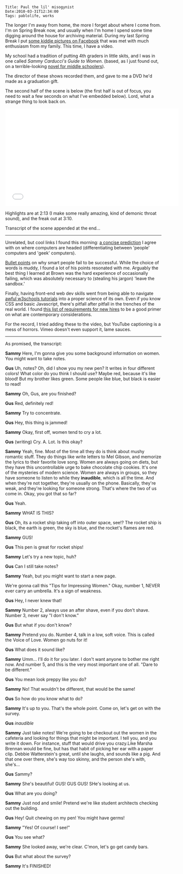     Title: Paul the lil' misogynist
    Date:2010-03-31T12:34:00
    Tags: pablolife, works

The longer I'm away from home, the more I forget about where I come from.  I'm
on Spring Break now, and usually when I'm home I spend some time digging
around the house for archiving material. During my last Spring Break I put
[some kiddie pictures on Facebook][1] that was met with much enthusiasm from
my family. This time, I have a video.

My school had a tradition of putting 4th graders in little skits, and I was in
one called _Sammy Carducci's Guide to Women._ (based, as I just found out, on
a terrible-looking [novel for middle schoolers][2]).

<!-- more -->

The director of these shows recorded them, and gave to me a DVD he'd made as a
graduation gift.

The second half of the scene is below (the first half is out of focus, you
need to wait a few seconds on what I've embedded below). Lord, what a strange
thing to look back on.

<iframe width="560" height="315" src="//www.youtube.com/embed/WG1LuhUpw8s" frameborder="0" allowfullscreen></iframe>

Highlights are at 2:13 (I make some really amazing, kind of demonic throat
sound), and the freak out at 3:10.

Transcript of the scene appended at the end...

----

Unrelated, but cool links I found this morning: [a concise prediction][3] I
agree with on where computers are headed (differentiating between 'people'
computers and 'geek' computers).

[Bullet points][4] on why smart people fail to be successful. While the choice
of words is muddy, I found a lot of his points resonated with me. Arguably the
best thing I learned at Brown was the hard experience of occasionally failing,
which was absolutely necessary to (stealing his jargon) 'leave the sandbox.'

Finally, having front-end web dev skills went from being able to navigate
[awful w3schools tutorials][5] into a proper science of its own. Even if you
know CSS and basic Javascript, there's pitfall after pitfall in the trenches
of the real world. I found [this list of requirements for new hires][6] to be
a good primer on what are contemporary considerations.

For the record, I tried adding these to the video, but YouTube captioning is a
mess of horrors. Vimeo doesn't even support it, lame sauces.

---

As promised, the transcript:

**Sammy** Here, I'm gonna give you some background information on women. You
might want to take notes.

**Gus** Uh, notes? Oh, did I show you my new pen? It writes in four different
colors! What color do you think I should use? Maybe red, because it's like
blood! But my brother likes green. Some people like blue, but black is easier
to read!

**Sammy** Oh, Gus, are you finished?

**Gus** Red, definitely red!

**Sammy** Try to concentrate.

**Gus** Hey, this thing is jammed!

**Sammy** Okay, first off, women tend to cry a lot.

**Gus** (writing) Cry. A. Lot. Is this okay?

**Sammy** Yeah, fine. Most of the time all they do is think about mushy romantic
stuff. They do things like write letters to Mel Gibson, and memorize the
lyrics to their favorite love song. Women are always going on diets, but they
have this uncontrollable urge to bake chocolate chip cookies. It's one of the
mysteries of modern science. Women are always in groups, so they have someone
to listen to while they **inaudible**, which is all the time. And when they're
not together, they're usually on the phone. Basically, they're weak, and
they're looking for someone strong. That's where the two of us come in. Okay,
you got that so far?

**Gus** Yeah.

**Sammy** WHAT IS THIS?

**Gus** Oh, its a rocket ship taking off into outer space, see!? The rocket ship
is black, the earth is green, the sky is blue, and the rocket's flames are
red.

**Sammy** GUS!

**Gus** This pen is great for rocket ships!

**Sammy** Let's try a new topic, huh?

**Gus** Can I still take notes?

**Sammy** Yeah, but you might want to start a new page.

We're gonna call this "Tips for Impressing Women." Okay, number 1, NEVER ever
carry an umbrella. It's a sign of weakness.

**Gus** Hey, I never knew that!

**Sammy** Number 2, always use an after shave, even if you don't shave. Number
3, never say "I don't know."

**Gus** But what if you don't know?

**Sammy** Pretend you do. Number 4, talk in a low, soft voice. This is called
the Voice of Love. Women go nuts for it!

**Gus** What does it sound like?

**Sammy** Umm... I'll do it for you later. I don't want anyone to bother me
right now. And number 5, and this is the very most important one of all. "Dare
to be different."

**Gus** You mean look preppy like you do?

**Sammy** No! That wouldn't be different, that would be the same!

**Gus** So how do you know what to do?

**Sammy** It's up to you. That's the whole point. Come on, let's get on with the
survey.

**Gus** _inaudible_

**Sammy** Just take notes! We're going to be checkout out the women in the
cafeteria and looking for things that might be important. I tell you, and you
write it down. For instance, stuff that would drive you crazy.Like Marsha
Brennan would be fine, but has that habit of picking her ear with a paper
clip. Debbie Watterstein's great, until she laughs, and sounds like a pig. And
that one over there, she's way too skinny, and the person she's with, she's...

**Gus** Sammy?

**Sammy** She's beautiful! GUS! GUS GUS! SHe's looking at us.

**Gus** What are you doing?

**Sammy** Just nod and smile! Pretend we're like student architects checking out
the building.

**Gus** Hey! Quit chewing on my pen! You might have germs!

**Sammy** "Yes! Of course! I see!"

**Gus** You see what?

**Sammy** She looked away, we're clear. C'mon, let's go get candy bars.

**Gus** But what about the survey?

**Sammy** It's FINISHED!


   [1]: http://www.facebook.com/#!/album.php?aid=2138295&id=1010423
   [2]: http://www.amazon.com/Sammy-Carduccis-Guide-Women-Ronald/dp/0140364811
   [3]: http://www.ericsink.com/entries/dual_class_computing.html
   [4]: http://www.lifebeyondcode.com/2010/03/29/9-reasons-why-many-smart-people-go-nowhere/
   [5]: http://www.w3schools.com/
   [6]: http://blog.nodnod.net/post/486290506/knowledge-for-front-end-developers
